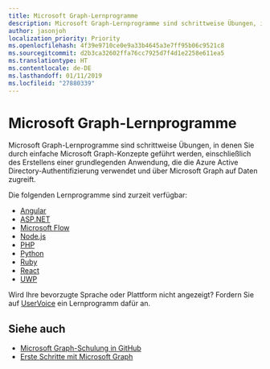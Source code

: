 ```yaml
---
title: Microsoft Graph-Lernprogramme
description: Microsoft Graph-Lernprogramme sind schrittweise Übungen, in denen Sie durch einfache Microsoft Graph-Konzepte geführt werden, einschließlich des Erstellens einer grundlegenden Anwendung, die die Azure Active Directory-Authentifizierung verwendet und über Microsoft Graph auf Daten zugreift.
author: jasonjoh
localization_priority: Priority
ms.openlocfilehash: 4f39e9710ce0e9a33b4645a3e7ff95b06c9521c8
ms.sourcegitcommit: d2b3ca32602ffa76cc7925d7f4d1e2258e611ea5
ms.translationtype: HT
ms.contentlocale: de-DE
ms.lasthandoff: 01/11/2019
ms.locfileid: "27880339"
---
```

# <a name="microsoft-graph-tutorials"></a>Microsoft Graph-Lernprogramme

Microsoft Graph-Lernprogramme sind schrittweise Übungen, in denen Sie durch einfache Microsoft Graph-Konzepte geführt werden, einschließlich des Erstellens einer grundlegenden Anwendung, die die Azure Active Directory-Authentifizierung verwendet und über Microsoft Graph auf Daten zugreift.

Die folgenden Lernprogramme sind zurzeit verfügbar:

- [Angular](https://docs.microsoft.com/graph/tutorials/angular/)
- [ASP.NET](https://docs.microsoft.com/graph/tutorials/aspnet/)
- [Microsoft Flow](https://docs.microsoft.com/graph/tutorials/flow/)
- [Node.js](https://docs.microsoft.com/graph/tutorials/node/)
- [PHP](https://docs.microsoft.com/graph/tutorials/php/)
- [Python](https://docs.microsoft.com/graph/tutorials/python/)
- [Ruby](https://docs.microsoft.com/graph/tutorials/ruby/)
- [React](https://docs.microsoft.com/graph/tutorials/react/)
- [UWP](https://docs.microsoft.com/graph/tutorials/uwp/)

Wird Ihre bevorzugte Sprache oder Plattform nicht angezeigt? Fordern Sie auf [UserVoice](https://officespdev.uservoice.com/forums/224641-feature-requests-and-feedback/category/101632-microsoft-graph-o365-rest-apis) ein Lernprogramm dafür an.

## <a name="see-also"></a>Siehe auch

- [Microsoft Graph-Schulung in GitHub](https://github.com/microsoftgraph?utf8=%E2%9C%93&q=msgraph-training&type=&language=)
- [Erste Schritte mit Microsoft Graph](https://developer.microsoft.com/de-DE/graph/get-started)

